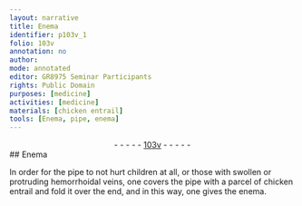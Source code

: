 ```yaml
---
layout: narrative
title: Enema
identifier: p103v_1
folio: 103v
annotation: no
author:
mode: annotated
editor: GR8975 Seminar Participants
rights: Public Domain
purposes: [medicine]
activities: [medicine]
materials: [chicken entrail]
tools: [Enema, pipe, enema]
---
```


 <div class="folio" align="center">- - - - - <a href="http://gallica.bnf.fr/ark:/12148/btv1b10500001g/f212.image" target="_blank">103v</a> - - - - - </div>   
## <span class="tool">Enema</span>

 
<span class="activity"></span>In order for the <span class="tool">pipe</span> to not hurt children at all, or those with swollen or protruding hemorrhoidal veins, one covers the <span class="tool">pipe</span> with a parcel of <span class="material"><span class="animal">chicken</span> entrail</span> and fold it over the end, and in this way, one gives the <span class="tool">enema</span>.
 